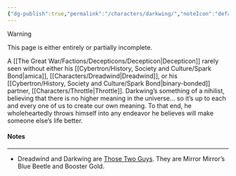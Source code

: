 ```yaml
---
{"dg-publish":true,"permalink":"/characters/darkwing/","noteIcon":"default"}
---
```

  
>[!warning] 
>This page is either entirely or partially incomplete. 

A [[The Great War/Factions/Decepticons/Decepticon\|Decepticon]] rarely seen without either his [[Cybertron/History, Society and Culture/Spark Bond\|amica]], [[Characters/Dreadwind\|Dreadwind]], or his [[Cybertron/History, Society and Culture/Spark Bond\|binary-bonded]] partner,  [[Characters/Throttle\|Throttle]].  Darkwing’s something of a nihilist, believing that there is no higher meaning in the universe… so it’s up to each and every one of us to create our own meaning. To that end, he wholeheartedly throws himself into any endeavor he believes will make someone else’s life better. 
#### Notes
---
- Dreadwind and Darkwing are [Those Two Guys](https://tvtropes.org/pmwiki/pmwiki.php/Main/ThoseTwoGuys). They are Mirror Mirror’s Blue Beetle and Booster Gold. 